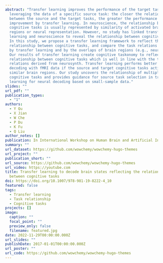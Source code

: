 ```yaml
---
abstract: "Transfer learning improves the performance of the target task by
  leveraging the data of a specific source task: the closer the relationship
  between the source and the target tasks, the greater the performance
  improvement by transfer learning. In neuroscience, the relationship between
  cognitive tasks is usually represented by similarity of activated brain
  regions or neural representation. However, no study has linked transfer
  learning and neuroscience to reveal the relationship between cognitive tasks.
  In this study, we propose a transfer learning framework to reflect the
  relationship between cognitive tasks, and compare the task relations reflected
  by transfer learning and by the overlaps of brain regions (e.g., neurosynth).
  Our results of transfer learning create cognitive taskonomy to reflect the
  relationship between cognitive tasks which is well in line with the task
  relations derived from neurosynth. Transfer learning performs better in task
  decoding with fMRI data if the source and target cognitive tasks activate
  similar brain regions. Our study uncovers the relationship of multiple
  cognitive tasks and provides guidance for source task selection in transfer
  learning for neural decoding based on small-sample data."
slides: ""
url_pdf: ""
publication_types:
  - "1"
authors:
  - Y Qu
  - X Jian
  - W Che
  - P Du
  - K Fu
  - Q Liu
author_notes: []
publication: In International Workshop on Human Brain and Artificial Intelligence
summary: ""
url_dataset: https://github.com/wowchemy/wowchemy-hugo-themes
url_project: ""
publication_short: ""
url_source: https://github.com/wowchemy/wowchemy-hugo-themes
url_video: https://youtube.com
title: Transfer learning to decode brain states reflecting the relationship
  between cognitive tasks
doi: https://doi.org/10.1007/978-981-19-8222-4_10
featured: false
tags:
  - Transfer learning
  - Task relationship
  - Cognitive tasks
projects: []
image:
  caption: ""
  focal_point: ""
  preview_only: false
  filename: featured.jpg
date: 2022-11-29T00:00:00.000Z
url_slides: ""
publishDate: 2017-01-01T00:00:00.000Z
url_poster: ""
url_code: https://github.com/wowchemy/wowchemy-hugo-themes
---
```

